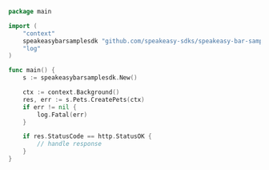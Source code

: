 <!-- Start SDK Example Usage -->


```go
package main

import (
	"context"
	speakeasybarsamplesdk "github.com/speakeasy-sdks/speakeasy-bar-sample-sdk"
	"log"
)

func main() {
	s := speakeasybarsamplesdk.New()

	ctx := context.Background()
	res, err := s.Pets.CreatePets(ctx)
	if err != nil {
		log.Fatal(err)
	}

	if res.StatusCode == http.StatusOK {
		// handle response
	}
}

```
<!-- End SDK Example Usage -->
